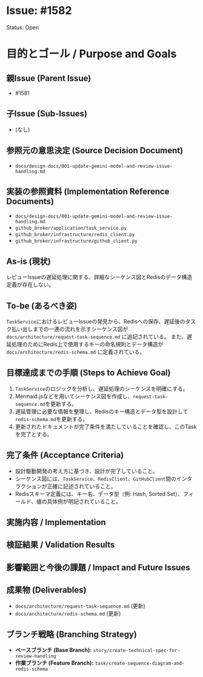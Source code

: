 # Issue: #1582
Status: Open
# 目的とゴール / Purpose and Goals

## 親Issue (Parent Issue)
- #1581

## 子Issue (Sub-Issues)
- (なし)

## 参照元の意思決定 (Source Decision Document)
- `docs/design-docs/001-update-gemini-model-and-review-issue-handling.md`

## 実装の参照資料 (Implementation Reference Documents)
- `docs/design-docs/001-update-gemini-model-and-review-issue-handling.md`
- `github_broker/application/task_service.py`
- `github_broker/infrastructure/redis_client.py`
- `github_broker/infrastructure/github_client.py`

## As-is (現状)
レビューIssueの遅延処理に関する、詳細なシーケンス図とRedisのデータ構造定義が存在しない。

## To-be (あるべき姿)
`TaskService`におけるレビューIssueの発見から、Redisへの保存、遅延後のタスク払い出しまでの一連の流れを示すシーケンス図が `docs/architecture/request-task-sequence.md` に追記されている。
また、遅延処理のためにRedis上で使用するキーの命名規則とデータ構造が `docs/architecture/redis-schema.md` に定義されている。

## 目標達成までの手順 (Steps to Achieve Goal)
1. `TaskService`のロジックを分析し、遅延処理のシーケンスを明確にする。
2. Mermaid.jsなどを用いてシーケンス図を作成し、`request-task-sequence.md`を更新する。
3. 遅延管理に必要な情報を整理し、Redisのキー構造とデータ型を設計して`redis-schema.md`を更新する。
4. 更新されたドキュメントが完了条件を満たしていることを確認し、このTaskを完了とする。

## 完了条件 (Acceptance Criteria)
- 設計駆動開発の考え方に基づき、設計が完了していること。
- シーケンス図には、`TaskService`、`RedisClient`、`GitHubClient`間のインタラクションが正確に記述されていること。
- Redisスキーマ定義には、キー名、データ型（例: Hash, Sorted Set）、フィールド、値の具体例が明記されていること。

## 実施内容 / Implementation

## 検証結果 / Validation Results

## 影響範囲と今後の課題 / Impact and Future Issues

## 成果物 (Deliverables)
- `docs/architecture/request-task-sequence.md` (更新)
- `docs/architecture/redis-schema.md` (更新)

## ブランチ戦略 (Branching Strategy)
- **ベースブランチ (Base Branch):** `story/create-technical-spec-for-review-handling`
- **作業ブランチ (Feature Branch):** `task/create-sequence-diagram-and-redis-schema`
